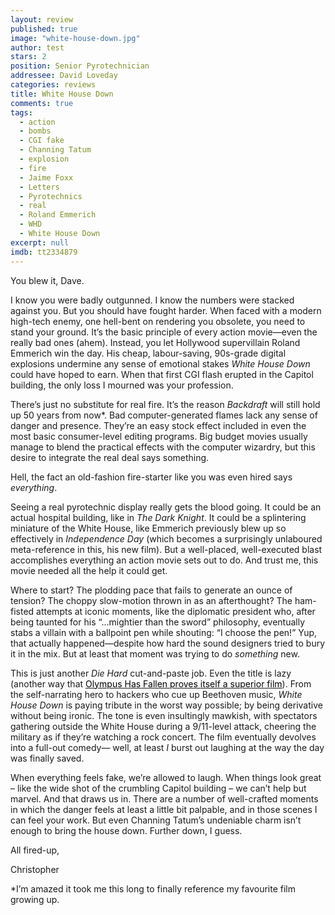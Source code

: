 ```yaml
---
layout: review
published: true
image: "white-house-down.jpg"
author: test
stars: 2
position: Senior Pyrotechnician
addressee: David Loveday
categories: reviews
title: White House Down
comments: true
tags: 
  - action
  - bombs
  - CGI fake
  - Channing Tatum
  - explosion
  - fire
  - Jaime Foxx
  - Letters
  - Pyrotechnics
  - real
  - Roland Emmerich
  - WHD
  - White House Down
excerpt: null
imdb: tt2334879
---
```


You blew it, Dave.

I know you were badly outgunned. I know the numbers were stacked against you. But you should have fought harder. When faced with a modern high-tech enemy, one hell-bent on rendering you obsolete, you need to stand your ground. It&rsquo;s the basic principle of every action movie&mdash;even the really bad ones (ahem). Instead, you let Hollywood supervillain Roland Emmerich win the day. His cheap, labour-saving, 90s-grade digital explosions undermine any sense of emotional stakes _White House Down_ could have hoped to earn. When that first CGI flash erupted in the Capitol building, the only loss I mourned was your profession.

There&rsquo;s just no substitute for real fire. It&rsquo;s the reason _Backdraft_ will still hold up 50 years from now*. Bad computer-generated flames lack any sense of danger and presence. They&rsquo;re an easy stock effect included in even the most basic consumer-level editing programs. Big budget movies usually manage to blend the practical effects with the computer wizardry, but this desire to integrate the real deal says something.

Hell, the fact an old-fashion fire-starter like you was even hired says <em>everything</em>.

Seeing a real pyrotechnic display really gets the blood going. It could be an actual hospital building, like in <em>The Dark Knight</em>. It could be a splintering miniature of the White House, like Emmerich previously blew up so effectively in <em>Independence Day </em>(which becomes a surprisingly unlaboured meta-reference in this, his new film). But a well-placed, well-executed blast accomplishes everything an action movie sets out to do. And trust me, this movie needed all the help it could get.

Where to start? The plodding pace that fails to generate an ounce of tension? The choppy slow-motion thrown in as an afterthought? The ham-fisted attempts at iconic moments, like the diplomatic president who, after being taunted for his &ldquo;&hellip;mightier than the sword&rdquo; philosophy, eventually stabs a villain with a ballpoint pen while shouting: &ldquo;I choose the pen!&rdquo; Yup, that actually happened&mdash;despite how hard the sound designers tried to bury it in the mix. But at least that moment was trying to do <em>something</em> new.

This is just another <em>Die Hard</em> cut-and-paste<em> </em>job. Even the title is lazy (another way that <a href="/letters/2013/3/22/olympus-has-fallen.html"><span style="color:windowtext;">Olympus Has Fallen proves itself a superior film</span></a>). From the self-narrating hero to hackers who cue up Beethoven music, <em>White House Down </em>is paying tribute in the worst way possible; by being derivative without being ironic. The tone is even insultingly mawkish, with spectators gathering outside the White House during a 9/11-level attack, cheering the military as if they&rsquo;re watching a rock concert. The film eventually devolves into a full-out comedy&mdash; well, at least <em>I</em> burst out laughing at the way the day was finally saved.

When everything feels fake, we&rsquo;re allowed to laugh. When things look great &ndash; like the wide shot of the crumbling Capitol building &ndash; we can&rsquo;t help but marvel. And that draws us in. There are a number of well-crafted moments in which the danger feels at least a little bit palpable, and in those scenes I can feel your work. But even Channing Tatum&rsquo;s undeniable charm isn&rsquo;t enough to bring the house down. Further down, I guess.

All fired-up,

Christopher

*I&rsquo;m amazed it took me this long to finally reference my favourite film growing up.